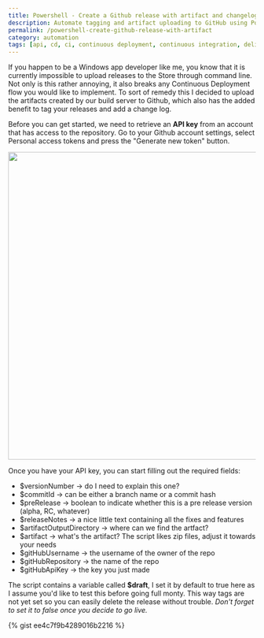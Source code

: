 ```yaml
---
title: Powershell - Create a Github release with artifact and changelog
description: Automate tagging and artifact uploading to GitHub using PowerShell.
permalink: /powershell-create-github-release-with-artifact
category: automation
tags: [api, cd, ci, continuous deployment, continuous integration, delivery, deployment, github, integration, powershell, script, version]
---
```


If you happen to be a Windows app developer like me, you know that it is currently impossible to upload releases to the Store through command line. Not only is this rather annoying, it also breaks any Continuous Deployment flow you would like to implement. To sort of remedy this I decided to upload the artifacts created by our build server to Github, which also has the added benefit to tag your releases and add a change log.

Before you can get started, we need to retrieve an **API key** from an account that has access to the repository. Go to your Github account settings, select Personal access tokens and press the "Generate new token" button.

<img src="http://herebedragons.io/images/pat.png" width="625" class="alignnone size-medium wp-image-1132" />

Once you have your API key, you can start filling out the required fields:

*   $versionNumber -> do I need to explain this one?
*   $commitId -> can be either a branch name or a commit hash
*   $preRelease -> boolean to indicate whether this is a pre release version (alpha, RC, whatever)
*   $releaseNotes -> a nice little text containing all the fixes and features
*   $artifactOutputDirectory -> where can we find the artfact?
*   $artifact -> what's the artifact? The script likes zip files, adjust it towards your needs
*   $gitHubUsername -> the username of the owner of the repo
*   $gitHubRepository -> the name of the repo
*   $gitHubApiKey -> the key you just made

The script contains a variable called **$draft**, I set it by default to true here as I assume you'd like to test this before going full monty. This way tags are not yet set so you can easily delete the release without trouble. *Don't forget to set it to false once you decide to go live.*

{% gist ee4c7f9b4289016b2216 %}